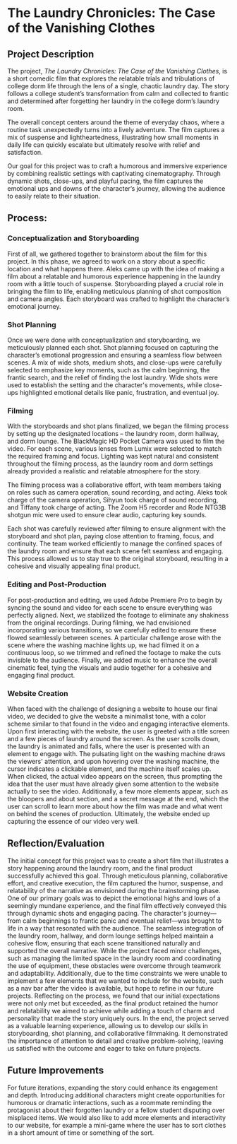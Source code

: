 # The Laundry Chronicles: The Case of the Vanishing Clothes

## Project Description

The project, _The Laundry Chronicles: The Case of the Vanishing Clothes_, is a short comedic film that explores the relatable trials and tribulations of college dorm life through the lens of a single, chaotic laundry day. The story follows a college student’s transformation from calm and collected to frantic and determined after forgetting her laundry in the college dorm’s laundry room.

The overall concept centers around the theme of everyday chaos, where a routine task unexpectedly turns into a lively adventure. The film captures a mix of suspense and lightheartedness, illustrating how small moments in daily life can quickly escalate but ultimately resolve with relief and satisfaction.

Our goal for this project was to craft a humorous and immersive experience by combining realistic settings with captivating cinematography. Through dynamic shots, close-ups, and playful pacing, the film captures the emotional ups and downs of the character’s journey, allowing the audience to easily relate to their situation.

## Process:

### Conceptualization and Storyboarding

First of all, we gathered together to brainstorm about the film for this project. In this phase, we agreed to work on a story about a specific location and what happens there. Aleks came up with the idea of making a film about a relatable and humorous experience happening in the laundry room with a little touch of suspense. Storyboarding played a crucial role in bringing the film to life, enabling meticulous planning of shot composition and camera angles. Each storyboard was crafted to highlight the character’s emotional journey.

### Shot Planning

Once we were done with conceptualization and storyboarding, we meticulously planned each shot. Shot planning focused on capturing the character’s emotional progression and ensuring a seamless flow between scenes. A mix of wide shots, medium shots, and close-ups were carefully selected to emphasize key moments, such as the calm beginning, the frantic search, and the relief of finding the lost laundry. Wide shots were used to establish the setting and the character's movements, while close-ups highlighted emotional details like panic, frustration, and eventual joy.

### Filming

With the storyboards and shot plans finalized, we began the filming process by setting up the designated locations – the laundry room, dorm hallway, and dorm lounge. The BlackMagic HD Pocket Camera was used to film the video. For each scene, various lenses from Lumix were selected to match the required framing and focus. Lighting was kept natural and consistent throughout the filming process, as the laundry room and dorm settings already provided a realistic and relatable atmosphere for the story.

The filming process was a collaborative effort, with team members taking on roles such as camera operation, sound recording, and acting. Aleks took charge of the camera operation, Sihyun took charge of sound recording, and Tiffany took charge of acting. The Zoom H5 recorder and Rode NTG3B shotgun mic were used to ensure clear audio, capturing key sounds.

Each shot was carefully reviewed after filming to ensure alignment with the storyboard and shot plan, paying close attention to framing, focus, and continuity. The team worked efficiently to manage the confined spaces of the laundry room and ensure that each scene felt seamless and engaging. This process allowed us to stay true to the original storyboard, resulting in a cohesive and visually appealing final product.

### Editing and Post-Production

For post-production and editing, we used Adobe Premiere Pro to begin by syncing the sound and video for each scene to ensure everything was perfectly aligned. Next, we stabilized the footage to eliminate any shakiness from the original recordings. During filming, we had envisioned incorporating various transitions, so we carefully edited to ensure these flowed seamlessly between scenes. A particular challenge arose with the scene where the washing machine lights up, we had filmed it on a continuous loop, so we trimmed and refined the footage to make the cuts invisible to the audience. Finally, we added music to enhance the overall cinematic feel, tying the visuals and audio together for a cohesive and engaging final product.

### Website Creation

When faced with the challenge of designing a website to house our final video, we decided to give the website a minimalist tone, with a color scheme similar to that found in the video and engaging interactive elements. Upon first interacting with the website, the user is greeted with a title screen and a few pieces of laundry around the screen. As the user scrolls down, the laundry is animated and falls, where the user is presented with an element to engage with. The pulsating light on the washing machine draws the viewers' attention, and upon hovering over the washing machine, the cursor indicates a clickable element, and the machine itself scales up. When clicked, the actual video appears on the screen, thus prompting the idea that the user must have already given some attention to the website actually to see the video. Additionally, a few more elements appear, such as the bloopers and about section, and a secret message at the end, which the user can scroll to learn more about how the film was made and what went on behind the scenes of production. Ultimately, the website ended up capturing the essence of our video very well.

## Reflection/Evaluation

The initial concept for this project was to create a short film that illustrates a story happening around the laundry room, and the final product successfully achieved this goal. Through meticulous planning, collaborative effort, and creative execution, the film captured the humor, suspense, and relatability of the narrative as envisioned during the brainstorming phase.
One of our primary goals was to depict the emotional highs and lows of a seemingly mundane experience, and the final film effectively conveyed this through dynamic shots and engaging pacing. The character's journey—from calm beginnings to frantic panic and eventual relief—was brought to life in a way that resonated with the audience. The seamless integration of the laundry room, hallway, and dorm lounge settings helped maintain a cohesive flow, ensuring that each scene transitioned naturally and supported the overall narrative.
While the project faced minor challenges, such as managing the limited space in the laundry room and coordinating the use of equipment, these obstacles were overcome through teamwork and adaptability. Additionally, due to the time constraints we were unable to implement a few elements that we wanted to include for the website, such as a nav bar after the video is available, but hope to refine in our future projects. Reflecting on the process, we found that our initial expectations were not only met but exceeded, as the final product retained the humor and relatability we aimed to achieve while adding a touch of charm and personality that made the story uniquely ours.
In the end, the project served as a valuable learning experience, allowing us to develop our skills in storyboarding, shot planning, and collaborative filmmaking. It demonstrated the importance of attention to detail and creative problem-solving, leaving us satisfied with the outcome and eager to take on future projects.

## Future Improvements

For future iterations, expanding the story could enhance its engagement and depth. Introducing additional characters might create opportunities for humorous or dramatic interactions, such as a roommate reminding the protagonist about their forgotten laundry or a fellow student disputing over misplaced items. We would also like to add more elements and interactivity to our website, for example a mini-game where the user has to sort clothes in a short amount of time or something of the sort.
